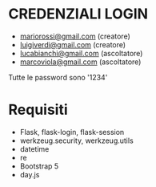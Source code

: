 # CREDENZIALI LOGIN
- mariorossi@gmail.com (creatore)
- luigiverdi@gmail.com (creatore)
- lucabianchi@gmail.com (ascoltatore)
- marcoviola@gmail.com (ascoltatore)

Tutte le password sono '1234'

# Requisiti
- Flask, flask-login, flask-session
- werkzeug.security, werkzeug.utils
- datetime
- re
- Bootstrap 5
- day.js
